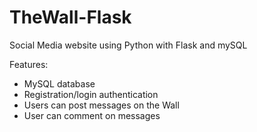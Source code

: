 # TheWall-Flask
Social Media website using Python with Flask and mySQL

Features:
- MySQL database
- Registration/login authentication
- Users can post messages on the Wall
- User can comment on messages
